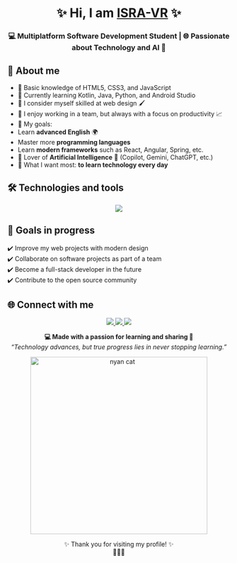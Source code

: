 <h1 align="center">✨ Hi, I am <a href="https://github.com/TU-USUARIO">ISRA-VR</a> ✨</h1>
<h3 align="center">💻 Multiplatform Software Development Student | 🌐 Passionate about Technology and AI 🤖</h3>

## 🚀 About me

- 🔹 Basic knowledge of HTML5, CSS3, and JavaScript
- 🔹 Currently learning Kotlin, Java, Python, and Android Studio
- 🔹 I consider myself skilled at web design 🖌️  
- 🔹 I enjoy working in a team, but always with a focus on productivity 📈  
- 🔹 My goals:
- Learn **advanced English** 🌍
- Master more **programming languages**
- Learn **modern frameworks** such as React, Angular, Spring, etc.  
- 🔹 Lover of **Artificial Intelligence** 🤖 (Copilot, Gemini, ChatGPT, etc.)
- 🔹 What I want most: **to learn technology every day** 

## 🛠️ Technologies and tools  

<p align="center">
  <img src="https://skillicons.dev/icons?i=html,css,javascript,java,kotlin,python,git,github,vscode,figma" />
</p>


## 🎯 Goals in progress  

✔️ Improve my web projects with modern design  
✔️ Collaborate on software projects as part of a team  
✔️ Become a full-stack developer in the future  
✔️ Contribute to the open source community  


## 🌐 Connect with me  

<p align="center">
  <a href="https://www.facebook.com/isra.IVR01/?locale=es_LA" target="_blank">
    <img src="https://img.shields.io/badge/Facebook-%231877F2.svg?&style=for-the-badge&logo=facebook&logoColor=white"/>
  </a>
  <a href="https://www.instagram.com/isdra_chess/" target="_blank">
    <img src="https://img.shields.io/badge/Instagram-%23E4405F.svg?&style=for-the-badge&logo=instagram&logoColor=white"/>
  </a>
  <a href="mailto:israelvalerdi65@gmail.com">
    <img src="https://img.shields.io/badge/Gmail-D14836?&style=for-the-badge&logo=gmail&logoColor=white"/>
  </a>
</p>


<p align="center">
  <b>💻 Made with a passion for learning and sharing 🚀</b><br/>
  <i>“Technology advances, but true progress lies in never stopping learning.”</i>
</p>


<p align="center">
  <img src="https://media.giphy.com/media/sIIhZliB2McAo/giphy.gif" width="400" alt="nyan cat" />
</p>

<p align="center">
  ✨ Thank you for visiting my profile! ✨<br>
  🌮🇲🇽
</p>
